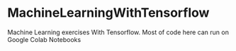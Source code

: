# MachineLearningWithTensorflow
Machine Learning exercises With Tensorflow. Most of code here can run on Google Colab Notebooks
